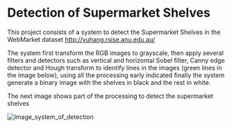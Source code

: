 # Detection of Supermarket Shelves
This project consists of a system to detect the Supermarket Shelves in the WebMarket dataset http://yuhang.rsise.anu.edu.au/

The system first transform the RGB images to grayscale, then apply several filters and detectors such as vertical and horizontal Sobel filter, Canny edge detector and Hough transform to identify lines in the images (green lines in the image below), using all the processing early indicated finally the system generate a binary image with the shelves in black and the rest in white.   

The next image shows part of the processing to detect the supermarket shelves

![Image_system_of_detection](https://user-images.githubusercontent.com/19544865/71736869-f27fef80-2e30-11ea-9b7a-48a210c815a1.jpg)
